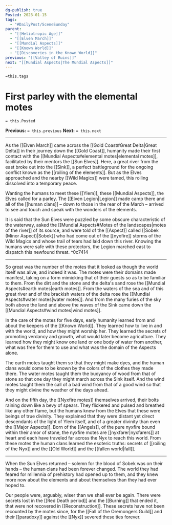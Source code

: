 ```yaml
---
dg-publish: true
Posted: 2023-01-15
tags:
  - "#DailyPost/SceneSunday"
parent:
  - "[[Heliotropic Age]]"
  - "[[Elven March]]"
  - "[[Mundial Aspects]]"
  - "[[Known World]]"
  - "[[Discoveries in the Known World]]"
previous: "[[Valley of Ruins]]"
next: "[[Mundial Aspects|The Mundial Aspects]]"
---
```

`=this.tags`
# First parley with the elemental motes
`= this.Posted`

**Previous:** `= this.previous`
**Next:** `= this.next`

---

As the [[Elven March]] came across the [[Gold Coast#Great Delta|Great Delta]] in their journey down the [[Gold Coast]], humanity made their first contact with the [[Mundial Aspects#elemental motes|elemental motes]], facilitated by their mentors the [[Sun Elves]]. Here, a great river from the east broke out into the [[Sink]], a perfect battleground for the ongoing conflict known as the [[roiling of the elements]]. But as the Elves approached and the nearby [[Wild Magics]] were tamed, this roiling dissolved into a temporary peace.

Wanting the humans to meet these [[Ylem]], these [[Mundial Aspects]], the Elves called for a parley. The [[Elven Legion|Legion]] made camp there and all of the [[human clans]] – down to those in the rear of the March – arrived to see and touch and speak with the wonders of the elements.

It is said that the Sun Elves were puzzled by some obscure characteristic of the waterway, asked the [[Mundial Aspects#Motes of the landscapes|motes of the river]] of its source, and were told of the [[Aspect]] called [[Sobek (Minor Aspect)|Sobek]] who had come out of the [[nyxfire]] storms of the Wild Magics and whose trail of tears had laid down this river. Knowing the humans were safe with these protectors, the Legion marched east to dispatch this newfound threat. ^0c7414

---

So great was the number of the motes that it looked as though the world itself was alive, and indeed it was. The motes were their domains made manifest, taking on a form mimicking that of their guests so as to be familiar to them. From the dirt and the stone and the delta's sand rose the [[Mundial Aspects#earth motes|earth motes]]. From the waters of the sea and of this great river and of the brackish waters of the delta rose the [[Mundial Aspects#water motes|water motes]]. And from the many furies of the sky both above the land and above the waves of the Sink came down the [[Mundial Aspects#wind motes|wind motes]].

In the care of the motes for five days, early humanity learned from and about the keepers of the [[Known World]]. They learned how to live in and with the world, and how they might worship her. They learned the secrets of promoting verdancy and growth, what would later become agriculture. They learned how they might know one land or one body of water from another, what was free for them to use and what was the domain of the Aspects alone.

The earth motes taught them so that they might make dyes, and the human clans would come to be known by the colors of the clothes they made there. The water motes taught them the buoyancy of wood from that of stone so that one day they might march across the Sink itself. And the wind motes taught them the call of a bad wind from that of a good wind so that they might divine the weather of the days ahead.

And on the fifth day, the [[Nyxfire motes]] themselves arrived, their bolts raining down like a bevy of spears. They flickered and pulsed and breathed like any other flame, but the humans knew from the Elves that these were beings of true divinity. They explained that they were distant yet direct descendants of the light of Ylem itself, and of a greater divinity than even the [[Major Aspects]]. Born of the [[Angels]], of the pure nyxfire bound within their amor of stone, the nyxfire motes are [[nyxfarer|nyxfarers]] at heart and each have traveled far across the Nyx to reach this world. From these motes the human clans learned the esoteric truths: secrets of [[roiling of the Nyx]] and the [[Old World]] and the [[fallen world|fall]].

---

When the Sun Elves returned – solemn for the blood of Sobek was on their hands – the human clans had been forever changed. The world they had feared for millennia of prehistory had opened up to them, and they knew more now about the elements and about themselves than they had ever hoped to.

Our people were, arguably, wiser than we shall ever be again. There were secrets lost in the [[Red Death period]] and the [[Burning]] that ended it, that were not recovered in [[Reconstruction]]. These secrets have not been recounted by the motes since, for the [[Fall of the Oremongers Guild]] and their [[paradoxy]] against the [[Nyx]] severed these ties forever.
